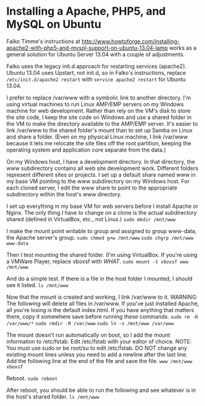 Installing a Apache, PHP5, and MySQL on Ubuntu
==============================================

Falko Timme's instructions at http://www.howtoforge.com/installing-apache2-with-php5-and-mysql-support-on-ubuntu-13.04-lamp works as a general solution for Ubuntu Server 13.04 with a couple of adjustments.

Falko uses the legacy init.d approach for restarting services (apache2). Ubuntu 13.04 uses Upstart, not init.d, so in Falko's instructions, replace `/etc/init.d/apache2 restart` with `service apache2 restart` for Ubuntu 13.04.

I prefer to replace /var/www with a symbolic link to another directory. I'm using virtual machines to run Linux AMP/EMP servers on my Windows machine for web development. Rather than rely on the VM's disk to store the site code, I keep the site code on Windows and use a shared folder in the VM to make the directory available to the AMP/EMP server. It's easier to link /var/www to the shared folder's mount than to set up Samba on Linux and share a folder. (Even on my physical Linux machine, I link /var/www because it lets me relocate the site files off the root partition, keeping the operating system and application core separate from the data.)

On my Windows host, I have a development directory. In that directory, the www subdirectory contains all web site development work. Different folders represent different sites or projects. I set up a default share named www in my base VM pointing to the www subdirectory on my Windows host. For each cloned server, I edit the www share to point to the appropriate subdirectory within the host's www directory.

I set up everything in my base VM for web servers before I install Apache or Nginx. The only thing I have to change on a clone is the actual subdirectory shared (defined in VirtualBox, etc., not Linux.)
`sudo mkdir /mnt/www`

I make the mount point writable to group and assigned to group www-data, the Apache server's group.
`sudo chmod g+w /mnt/www`
`sudo chgrp /mnt/www www-data`

Then I test mounting the shared folder. (I'm using VirtualBox. If you're using a VMWare Player, replace vboxsf with *WHAT*.
`sudo mount -t vboxsf www /mnt/www`

And do a simple test. If there is a file in the host folder I mounted, I should see it listed.
`ls /mnt/www`

Now that the mount is created and working, I link /var/www to it. WARNING: The following will delete all files in /var/www. If you've just installed Apache, all you're losing is the default index.html. If you have anything that matters there, copy it somewhere save before running these commands.
`sudo rm -R /var/www/*`
`sudo rmdir -R /var/www`
`sudo ln -s /mnt/www /var/www`

The mount doesn't run automatically on boot, so I add the mount information to /etc/fstab. Edit /etc/fstab with your editor of choice. NOTE: You must use sudo or be root/su to edit /etc/fstab. DO NOT change any existing mount lines unless you need to add a newline after the last line. Add the following line at the end of the file and save the file.
`www /mnt/www vboxsf`

Reboot.
`sudo reboot`

After reboot, you should be able to run the following and see whatever is in the host's shared folder.
`ls /mnt/www`